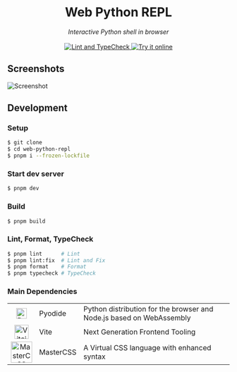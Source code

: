 <h1 align="center">
    Web Python REPL
</h1>

<div align="center">
    <i>Interactive Python shell in browser</i><br /><br />
    <a href="https://github.com/mst-mkt/web-python-repl/actions/workflows/check.yml">
        <img src="https://github.com/mst-mkt/web-python-repl/actions/workflows/check.yml/badge.svg?branch=main" alt="Lint and TypeCheck" />
    </a>
    <a href="https://python-repl.keito.dev">
        <img src="https://img.shields.io/badge/Available%20on-python‐repl.keito.dev-orange.svg?logo=cloudflare" alt="Try it online" />
    </a>
</div>

## Screenshots
![Screenshot](https://github.com/mst-mkt/web-python-repl/assets/131662659/a26a6557-166d-4ede-b988-b8e7c54ee497)

## Development

### Setup

```sh
$ git clone
$ cd web-python-repl
$ pnpm i --frozen-lockfile
```

### Start dev server

```sh
$ pnpm dev
```

### Build

```sh
$ pnpm build
```

### Lint, Format, TypeCheck

```sh
$ pnpm lint      # Lint
$ pnpm lint:fix  # Lint and Fix
$ pnpm format    # Format
$ pnpm typecheck # TypeCheck
```

### Main Dependencies

|      |           |                                                                      |
|:----:| --------- | -------------------------------------------------------------------- |
| <img src="https://pyodide.org/en/stable/_static/pyodide-logo.png" alt="Pyodide logo" height="24" width="auto" /> | Pyodide | Python distribution for the browser and Node.js based on WebAssembly |
| <img src="https://ja.vitejs.dev/logo-with-shadow.png" alt="Vitejs logo" width="32" height="32" /> | Vite | Next Generation Frontend Tooling                                     |
| <img src="https://github.com/master-co.png" width="48" height="48" alt="MasterCSS logo" /> | MasterCSS | A Virtual CSS language with enhanced syntax                          |
